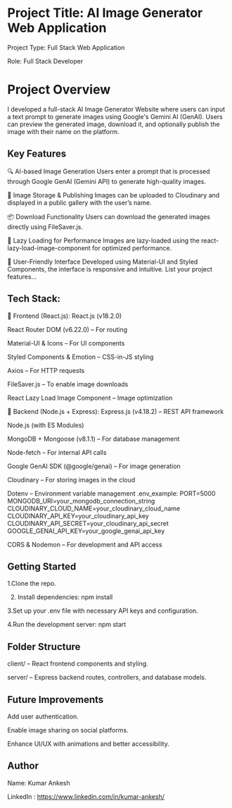 # Project Title: AI Image Generator Web Application
Project Type: Full Stack Web Application

Role: Full Stack Developer

# Project Overview
I developed a full-stack AI Image Generator Website where users can input a text prompt to generate images using Google's Gemini AI (GenAI). Users can preview the generated image, download it, and optionally publish the image with their name on the platform.

## Key Features

🔍 AI-based Image Generation
Users enter a prompt that is processed through Google GenAI (Gemini API) to generate high-quality images.

💾 Image Storage & Publishing
Images can be uploaded to Cloudinary and displayed in a public gallery with the user’s name.

📦 Download Functionality
Users can download the generated images directly using FileSaver.js.

🧠 Lazy Loading for Performance
Images are lazy-loaded using the react-lazy-load-image-component for optimized performance.

🧭 User-Friendly Interface
Developed using Material-UI and Styled Components, the interface is responsive and intuitive.
List your project features...

## Tech Stack:
🔹 Frontend (React.js):
React.js (v18.2.0)

React Router DOM (v6.22.0) – For routing

Material-UI & Icons – For UI components

Styled Components & Emotion – CSS-in-JS styling

Axios – For HTTP requests

FileSaver.js – To enable image downloads

React Lazy Load Image Component – Image optimization

🔹 Backend (Node.js + Express):
Express.js (v4.18.2) – REST API framework

Node.js (with ES Modules)

MongoDB + Mongoose (v8.1.1) – For database management

Node-fetch – For internal API calls

Google GenAI SDK (@google/genai) – For image generation

Cloudinary – For storing images in the cloud

Dotenv – Environment variable management
.env_example:
PORT=5000
MONGODB_URI=your_mongodb_connection_string
CLOUDINARY_CLOUD_NAME=your_cloudinary_cloud_name
CLOUDINARY_API_KEY=your_cloudinary_api_key
CLOUDINARY_API_SECRET=your_cloudinary_api_secret
GOOGLE_GENAI_API_KEY=your_google_genai_api_key

CORS & Nodemon – For development and API access

## Getting Started

1.Clone the repo.

2. Install dependencies: npm install
   
3.Set up your .env file with necessary API keys and configuration.

4.Run the development server:
npm start

## Folder Structure

client/ – React frontend components and styling.

server/ – Express backend routes, controllers, and database models.
## Future Improvements

Add user authentication.

Enable image sharing on social platforms.

Enhance UI/UX with animations and better accessibility.

## Author

Name: Kumar Ankesh

LinkedIn : https://www.linkedin.com/in/kumar-ankesh/

